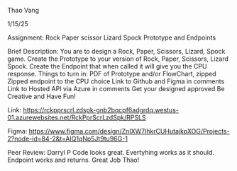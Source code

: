 Thao Vang

1/15/25

Assignment: Rock Paper scissor Lizard Spock Prototype and Endpoints

Brief Description:
    You are to design a Rock, Paper, Scissors, Lizard, Spock game.
    Create the Prototype to your version of Rock, Paper, Scissors, Lizard Spock.
    Create the Endpoint that when called it will give you the CPU response.
    Things to turn in:
        PDF of Prototype and/or FlowChart, zipped
        Zipped endpoint to the CPU choice
        Link to Github and Figma in comments 
        Link to Hosted API via Azure in comments 
        Get your designed approved 
    Be Creative and Have Fun!

Link: https://rckpprscrl.zdspk-gnb2bqcpf6adgrdq.westus-01.azurewebsites.net/RckPprScrLzdSpk/RPSLS

Figma: https://www.figma.com/design/ZnIXW7lhkrCUHutajkpXOG/Projects-2?node-id=84-2&t=AlQ1qNp5Jt9tu96G-1

Peer Review:
Darryl P
Code looks great. Evertyhing works as it should. Endpoint works and returns. Great Job Thao!